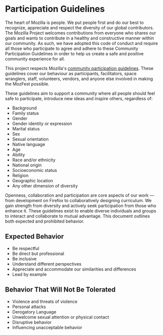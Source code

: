 # Participation Guidelines

The heart of Mozilla is people. We put people first and do our best to recognize, appreciate and respect the diversity of our global contributors. The Mozilla Project welcomes contributions from everyone who shares our goals and wants to contribute in a healthy and constructive manner within our community. As such, we have adopted this code of conduct and require all those who participate to agree and adhere to these Community Participation Guidelines in order to help us create a safe and positive community experience for all. 

This project respects Mozilla's [community participation guidelines](https://www.mozilla.org/en-US/about/governance/policies/participation/). These guidelines cover our behaviour as participants, facilitators, space wranglers, staff, volunteers, vendors, and anyone else involved in making the MozFest possible.

These guidelines aim to support a community where all people should feel safe to participate, introduce new ideas and inspire others, regardless of:

  * Background
  * Family status
  * Gender
  * Gender identity or expression
  * Marital status
  * Sex
  * Sexual orientation
  * Native language
  * Age
  * Ability
  * Race and/or ethnicity
  * National origin
  * Socioeconomic status
  * Religion
  * Geographic location
  * Any other dimension of diversity

Openness, collaboration and participation are core aspects of our work — from development on Firefox to collaboratively designing curriculum. We gain strength from diversity and actively seek participation from those who enhance it. These guidelines exist to enable diverse individuals and groups to interact and collaborate to mutual advantage. This document outlines both expected and prohibited behavior. 

## Expected Behavior

* Be respectful
* Be direct but professional
* Be inclusive
* Understand different perspectives
* Appreciate and accommodate our similarities and differences
* Lead by example

## Behavior That Will Not Be Tolerated

* Violence and threats of violence
* Personal attacks
* Derogatory Language
* Unwelcome sexual attention or physical contact
* Disruptive behavior
* Influencing unacceptable behavior


